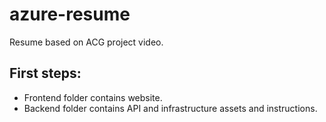 # azure-resume
Resume based on ACG project video.

## First steps:

- Frontend  folder contains website.
- Backend folder contains API and infrastructure assets and instructions.



